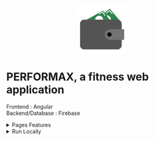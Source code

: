<div align="center">
<img height="130px" width="130px" src="./src/assets/images/Logo.webp">
</div>
  
# PERFORMAX, a fitness web application

Frontend : Angular
<br>
Backend/Database : Firebase
<br>

<details>
  <summary>Pages Features</summary>

### Connect

- Register by completing information with form control
- Login with failure animation for bad credentials
- Logout is available on menu once logged in

### Programs

- View your programs
- Add, modify or delete a program

### Progress

- View your weight and body composition evolution in a graph
- Add data to update the graph

### Profil

- Modify your profile
- Delete your account (needs confirmation)

</details>

<details>
  <summary>Run Locally</summary>

### Clone the project

```bash
  git clone https://github.com/Brice150/MONEYTRACKER.git
```

### Install dependencies

```bash
  npm install
```

### Start the server

```bash
  ng serve -o
```

</details>
